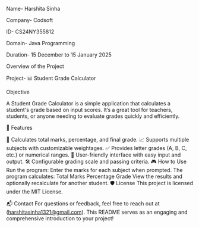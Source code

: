 Name- Harshita Sinha


Company- Codsoft 


ID- CS24NY355812 


Domain- Java Programming 


Duration- 15 December to 15 January 2025

Overview of the Project


Project- 📊 Student Grade Calculator

Objective


A Student Grade Calculator is a simple application that calculates a student's grade based on input scores. It’s a great tool for teachers, students, or anyone needing to evaluate grades quickly and efficiently.

🚀 Features



🧮 Calculates total marks, percentage, and final grade.
📈 Supports multiple subjects with customizable weightages.
✅ Provides letter grades (A, B, C, etc.) or numerical ranges.
🔁 User-friendly interface with easy input and output.
🛠️ Configurable grading scale and passing criteria.
🎮 How to Use
Run the program:
Enter the marks for each subject when prompted.
The program calculates:
Total Marks
Percentage
Grade
View the results and optionally recalculate for another student.
🛡️ License
This project is licensed under the MIT License.

📬 Contact
For questions or feedback, feel free to reach out at (harshitasinha1321@gmail.com).
This README serves as an engaging and comprehensive introduction to your project!
